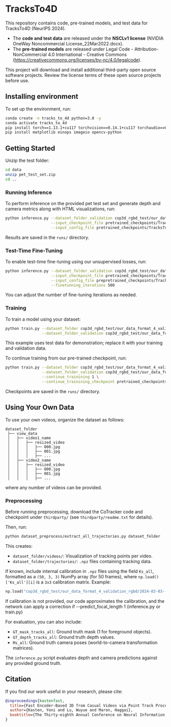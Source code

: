 # TracksTo4D

This repository contains code, pre-trained models, and test data for TracksTo4D (NeurIPS 2024).

- The **code and test data** are released under the **NSCLv1 license** (NVIDIA OneWay Noncommercial License\_22Mar2022.docx).
- The **pre-trained models** are released under Legal Code - Attribution-NonCommercial 4.0 International - Creative Commons (https://creativecommons.org/licenses/by-nc/4.0/legalcode).

This project will download and install additional third-party open source software projects. Review the license terms of these open source projects before use.

## Installing environment

To set up the environment, run:

```bash
conda create -n tracks_to_4d python=3.8 -y
conda activate tracks_to_4d
pip install torch==1.13.1+cu117 torchvision==0.14.1+cu117 torchaudio==0.13.1 --extra-index-url https://download.pytorch.org/whl/cu117
pip install matplotlib einops imageio opencv-python
```

## Getting Started
Unzip the test folder:
```bash
cd data
unzip pet_test_set.zip
cd ..
```


### Running Inference

To perform inference on the provided pet test set and generate depth and camera metrics along with HTML visualizations, run:

```bash
python inference.py --dataset_folder_validation cop3d_rgbd_test/our_data_format_4_validation_rgbd \
                    --input_checkpoint_file pretrained_checkpoints/TracksTo4D_pretrained_cats_dogs.pt \
                    --input_config_file pretrained_checkpoints/TracksTo4D_pretrained_cats_dogs.json
```

Results are saved in the `runs/` directory.

### Test-Time Fine-Tuning

To enable test-time fine-tuning using our unsupervised losses, run:

```bash
python inference.py --dataset_folder_validation cop3d_rgbd_test/our_data_format_4_validation_rgbd \
                    --input_checkpoint_file pretrained_checkpoints/TracksTo4D_pretrained_cats_dogs.pt \
                    --input_config_file prepretrained_checkpoints/TracksTo4D_pretrained_cats_dogs.json \
                    --finetunning_iterations 500
```

You can adjust the number of fine-tuning iterations as needed.

### Training

To train a model using your dataset:

```bash
python train.py --dataset_folder cop3d_rgbd_test/our_data_format_4_validation_rgbd \
                --dataset_folder_validation cop3d_rgbd_test/our_data_format_4_validation_rgbd
```

This example uses test data for demonstration; replace it with your training and validation data.

To continue training from our pre-trained checkpoint, run:

```bash
python train.py --dataset_folder cop3d_rgbd_test/our_data_format_4_validation_rgbd \
                --dataset_folder_validation cop3d_rgbd_test/our_data_format_4_validation_rgbd \
                --continue_trainining 1 \
                --continue_trainining_checkpoint pretrained_checkpoints/TracksTo4D_pretrained_cats_dogs.pt
```

Checkpoints are saved in the `runs/` directory.

## Using Your Own Data

To use your own videos, organize the dataset as follows:

```
dataset_folder
 ├── view_data
 │   ├── video1_name
 │   │   ├── resized_video
 │   │   │   ├── 000.jpg
 │   │   │   ├── 001.jpg
 │   │   │   ├── ...
 │   ├── video2_name
 │   │   ├── resized_video
 │   │   │   ├── 000.jpg
 │   │   │   ├── 001.jpg
 │   │   │   ├── ...
```
where any number of videos can be provided. 
### Preprocessing

Before running preprocessing, download the CoTracker code and checkpoint under `thirdparty/` (see `thirdparty/readme.txt` for details).

Then, run:

```bash
python dataset_preprocess/extract_all_trajectories.py dataset_folder
```

This creates:

- `dataset_folder/videos/`: Visualization of tracking points per video.
- `dataset_folder/trajectories/`: `.npz` files containing tracking data.

If known, include internal calibration in `.npz` files using the field `Ks_all`, formatted as a `(50, 3, 3)` NumPy array (for 50 frames), where `np.load()['Ks_all'][i]` is a `3x3` calibration matrix. Example:

```python
np.load("cop3d_rgbd_test/our_data_format_4_validation_rgbd/2024-03-03--16-50-13_260_st_1.npz")['Ks_all']
```

If calibration is not provided, our code approximates the calibration, and the network can apply a correction if --predict_focal_length 1 (inference.py or train.py)

For evaluation, you can also include:

- `GT_mask_tracks_all`: Ground truth mask (1 for foreground objects).
- `GT_depth_tracks_all`: Ground truth depth values.
- `Ms_all`: Ground truth camera poses (world-to-camera transformation matrices).

The `inference.py` script evaluates depth and camera predictions against any provided ground truth.

## Citation

If you find our work useful in your research, please cite:

```bibtex
@inproceedings{kastenfast,
  title={Fast Encoder-Based 3D from Casual Videos via Point Track Processing},
  author={Kasten, Yoni and Lu, Wuyue and Maron, Haggai},
  booktitle={The Thirty-eighth Annual Conference on Neural Information Processing Systems}
}
```

